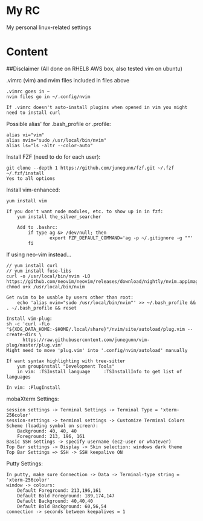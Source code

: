 # My RC

My personal linux-related settings

# Content

##Disclaimer (All done on RHEL8 AWS box, also tested vim on ubuntu)

.vimrc (vim) and nvim files included in files above
    
    .vimrc goes in ~
    nvim files go in ~/.config/nvim
    
    If .vimrc doesn't auto-install plugins when opened in vim you might need to install curl

Possible alias' for .bash_profile or .profile:
    
    alias vi="vim"
    alias nvim="sudo /usr/local/bin/nvim"
    alias ls="ls -altr --color-auto"

Install FZF (need to do for each user):
    
    git clone --depth 1 https://github.com/junegunn/fzf.git ~/.fzf
    ~/.fzf/install
	Yes to all options

Install vim-enhanced:
    
    yum install vim

    If you don't want node modules, etc. to show up in in fzf:
	    yum install the_silver_searcher
	
	    Add to .bashrc:
		    if type ag &> /dev/null; then
				    export FZF_DEFAULT_COMMAND='ag -p ~/.gitignore -g ""'
		    fi

If using neo-vim instead...
    
    // yum install curl
    // yum install fuse-libs
    curl -o /usr/local/bin/nvim -LO https://github.com/neovim/neovim/releases/download/nightly/nvim.appimage
    chmod u+x /usr/local/bin/nvim

    Get nvim to be usable by users other than root:
        echo 'alias nvim="sudo /usr/local/bin/nvim"' >> ~/.bash_profile && . ~/.bash_profile && reset

    Install vim-plug:
    sh -c 'curl -fLo "${XDG_DATA_HOME:-$HOME/.local/share}"/nvim/site/autoload/plug.vim --create-dirs \
          https://raw.githubusercontent.com/junegunn/vim-plug/master/plug.vim'
    Might need to move 'plug.vim' into '.config/nvim/autoload' manually

    If want syntax highlighting with tree-sitter
        yum groupinstall "Development Tools"
        in vim: :TSInstall language     :TSInstallInfo to get list of languages

    In vim: :PlugInstall

mobaXterm Settings:
    
    session settings -> Terminal Settings -> Terminal Type = 'xterm-256color'
	session-settings -> terminal settings -> Customize Terminal Colors Scheme (loading symbol on screen):
		Background: 40, 40, 40
		Foreground: 213, 196, 161
	Basic SSH settings -> specify username (ec2-user or whatever)
	Top Bar settings -> Display -> Skin selection: windows dark theme
	Top Bar Settings => SSH -> SSH keepalive ON

Putty Settings:
    
    In putty, make sure Connection -> Data -> Terminal-type string = 'xterm-256color'
	window -> colours:
		Default Foreground: 213,196,161
		Default Bold Foreground: 189,174,147
		Default Background: 40,40,40
		Default Bold Background: 60,56,54
    connection -> seconds between keepalives = 1
